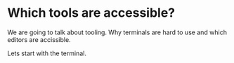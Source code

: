# Which tools are accessible?

We are going to talk about tooling.
Why terminals are hard to use and which editors are accissible.

Lets start with the terminal.
